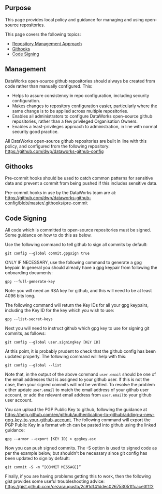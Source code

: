 ## Purpose

This page provides local policy and guidance for managing and using open-source repositories.

This page covers the following topics:
* [Repository Management Approach](#management)
* [Githooks](#githooks)
* [Code Signing](#code_signing)

## Management

DataWorks open-source github repositories should always be created from code rather than manually configured. This:
* Helps to assure consistency in repo configuration, including security configuration.
* Makes changes to repository configuration easier, particularly where the same change is to be applied across multiple repositories.
* Enables all administrators to configure DataWorks open-source github repositories, rather than a few privileged Organisation Owners.
* Enables a least-privileges approach to administration, in line with normal security good practice.

All DataWorks open-source github repositories are built in line with this policy, and configured from the following repository: https://github.com/dwp/dataworks-github-config

## Githooks

Pre-commit hooks should be used to catch common patterns for sensitive data and prevent a commit from being pushed if this includes sensitive data.

Pre-commit hooks in use by the DataWorks team are at: https://github.com/dwp/dataworks-github-config/blob/master/.githooks/pre-commit

## Code Signing

All code which is committed to open-source repositories must be signed. Some guidance on how to do this as below.

Use the following command to tell github to sign all commits by default:

`git config --global commit.gpgsign true`

ONLY IF NECESSARY, use the following command to generate a gpg keypair. In general you should already have a gpg keypair from following the onboarding documents:

`gpg --full-generate-key`

Note: you will need an RSA key for github, and this will need to be at least 4096 bits long.

The following command will return the Key IDs for all your gpg keypairs, including the Key ID for the key which you wish to use:

`gpg --list-secret-keys`

Next you will need to instruct github which gpg key to use for signing git commits, as follows:

`git config --global user.signingkey [KEY ID]`

At this point, it is probably prudent to check that the github config has been updated properly. The following command will help with this:

`git config --global --list`

Note that, in the output of the above command `user.email` should be one of the email addresses that is assigned to your github user. If this is not the case, then your signed commits will not be verified. To resolve the problem either update `user.email` to match the email address of your github user account, or add the relevant email address from `user.email`to your github user account.

You can upload the PGP Public Key to github, following the guidance at https://help.github.com/en/github/authenticating-to-github/adding-a-new-gpg-key-to-your-github-account. The following command will export the PGP Public Key in a format which can be pasted into github using the linked guidance:

`gpg --armor --export [KEY ID] > gpgkey.asc`

Now you can push signed commits. The -S option is used to signed code as per the example below, but shouldn't be necessary since git config has been updated to sign by default:

`git commit -S -m “[COMMIT MESSAGE]”`

Finally, if you are having problems getting this to work, then the following gist provides some useful troubleshooting advice: https://gist.github.com/cezaraugusto/2c91d141ddec026753051ffcace3f1f2
